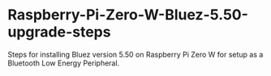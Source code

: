 # Raspberry-Pi-Zero-W-Bluez-5.50-upgrade-steps
Steps for installing Bluez version 5.50 on Raspberry Pi Zero W for setup as a Bluetooth Low Energy Peripheral.
